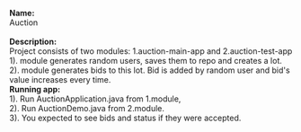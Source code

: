 <b> Name: </b> <br>
Auction <br><br>
<b> Description: </b> <br>
Project consists of two modules: 1.auction-main-app and 2.auction-test-app <br>
1). module generates random users, saves them to repo and creates a lot. <br>
2). module generates bids to this lot. Bid is added by random user and bid's value increases every time. <br>
<b> Running app:</b> <br>
1). Run AuctionApplication.java from 1.module, <br>
2). Run AuctionDemo.java from 2.module. <br>
3). You expected to see bids and status if they were accepted.
